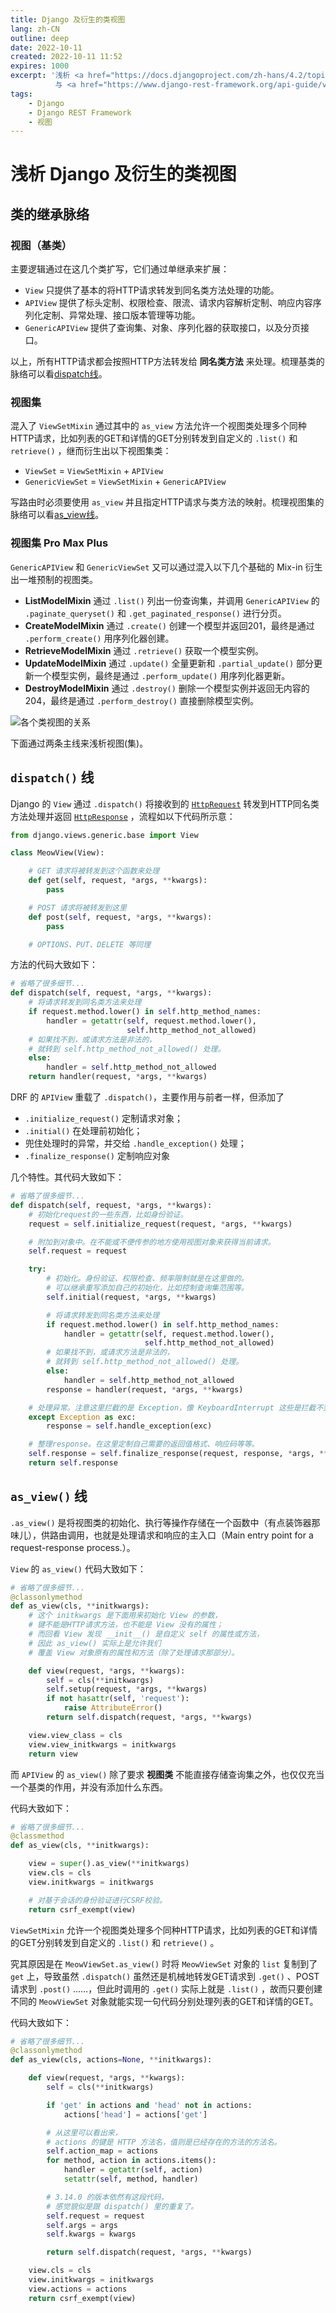 ```yaml
---
title: Django 及衍生的类视图
lang: zh-CN
outline: deep
date: 2022-10-11
created: 2022-10-11 11:52
expires: 1000
excerpt: '浅析 <a href="https://docs.djangoproject.com/zh-hans/4.2/topics/class-based-views/">Django</a>
          与 <a href="https://www.django-rest-framework.org/api-guide/views/">Django REST Framework</a> 两个框架视图类的脉络。'
tags:
    - Django
    - Django REST Framework
    - 视图
---
```


<script setup lang="ts">
import RevisionInfo from "@/components/RevisionInfo.vue";
</script>

# 浅析 Django 及衍生的类视图

<RevisionInfo />

## 类的继承脉络

### 视图（基类）

主要逻辑通过在这几个类扩写，它们通过单继承来扩展：

- `View` 只提供了基本的将HTTP请求转发到同名类方法处理的功能。
- `APIView` 提供了标头定制、权限检查、限流、请求内容解析定制、响应内容序列化定制、异常处理、接口版本管理等功能。
- `GenericAPIView` 提供了查询集、对象、序列化器的获取接口，以及分页接口。

以上，所有HTTP请求都会按照HTTP方法转发给 **同名类方法** 来处理。梳理基类的脉络可以看[dispatch线](#dispatch线)。

### 视图集

混入了 `ViewSetMixin` 通过其中的 `as_view` 方法允许一个视图类处理多个同种HTTP请求，比如列表的GET和详情的GET分别转发到自定义的 `.list()` 和 `retrieve()` ，继而衍生出以下视图集类：

- `ViewSet` = `ViewSetMixin` + `APIView`
- `GenericViewSet` = `ViewSetMixin` + `GenericAPIView`

写路由时必须要使用 `as_view` 并且指定HTTP请求与类方法的映射。梳理视图集的脉络可以看[as_view线](#as_view线)。

### 视图集 Pro Max Plus

`GenericAPIView` 和 `GenericViewSet` 又可以通过混入以下几个基础的 Mix-in 衍生出一堆预制的视图类。

- **ListModelMixin** 通过 `.list()` 列出一份查询集，并调用 `GenericAPIView` 的 `.paginate_queryset()` 和 `.get_paginated_response()` 进行分页。
- **CreateModelMixin** 通过 `.create()` 创建一个模型并返回201，最终是通过 `.perform_create()` 用序列化器创建。
- **RetrieveModelMixin** 通过 `.retrieve()` 获取一个模型实例。
- **UpdateModelMixin** 通过 `.update()` 全量更新和 `.partial_update()` 部分更新一个模型实例，最终是通过 `.perform_update()` 用序列化器更新。
- **DestroyModelMixin** 通过 `.destroy()` 删除一个模型实例并返回无内容的204，最终是通过 `.perform_destroy()` 直接删除模型实例。

![各个类视图的关系](/image/drf-views.png)

下面通过两条主线来浅析视图(集)。

## `dispatch()` 线

Django 的 `View` 通过 `.dispatch()` 将接收到的 [`HttpRequest`](https://docs.djangoproject.com/zh-hans/4.2/ref/request-response/#httprequest-objects) 转发到HTTP同名类方法处理并返回 [`HttpResponse`](https://docs.djangoproject.com/zh-hans/4.2/ref/request-response/#httpresponse-objects) ，流程如以下代码所示意：

```python
from django.views.generic.base import View

class MeowView(View):

    # GET 请求将被转发到这个函数来处理
    def get(self, request, *args, **kwargs):
        pass

    # POST 请求将被转发到这里
    def post(self, request, *args, **kwargs):
        pass

    # OPTIONS、PUT、DELETE 等同理
```

方法的代码大致如下：

```python
# 省略了很多细节...
def dispatch(self, request, *args, **kwargs):
    # 将请求转发到同名类方法来处理
    if request.method.lower() in self.http_method_names:
        handler = getattr(self, request.method.lower(),
                          self.http_method_not_allowed)
    # 如果找不到，或请求方法是非法的，
    # 就转到 self.http_method_not_allowed() 处理。
    else:
        handler = self.http_method_not_allowed
    return handler(request, *args, **kwargs)
```

DRF 的 `APIView` 重载了 `.dispatch()`，主要作用与前者一样，但添加了

- `.initialize_request()` 定制请求对象；
- `.initial()` 在处理前初始化；
- 兜住处理时的异常，并交给 `.handle_exception()` 处理；
- `.finalize_response()` 定制响应对象

几个特性。其代码大致如下：

```python
# 省略了很多细节...
def dispatch(self, request, *args, **kwargs):
    # 初始化request的一些东西，比如身份验证。
    request = self.initialize_request(request, *args, **kwargs)

    # 附加到对象中。在不能或不便传参的地方使用视图对象来获得当前请求。
    self.request = request

    try:
        # 初始化。身份验证、权限检查、频率限制就是在这里做的。
        # 可以继承重写添加自己的初始化，比如控制查询集范围等。
        self.initial(request, *args, **kwargs)

        # 将请求转发到同名类方法来处理
        if request.method.lower() in self.http_method_names:
            handler = getattr(self, request.method.lower(),
                              self.http_method_not_allowed)
        # 如果找不到，或请求方法是非法的，
        # 就转到 self.http_method_not_allowed() 处理。
        else:
            handler = self.http_method_not_allowed
        response = handler(request, *args, **kwargs)

    # 处理异常。注意这里拦截的是 Exception，像 KeyboardInterrupt 这些是拦截不到的。
    except Exception as exc:
        response = self.handle_exception(exc)

    # 整理response。在这里定制自己需要的返回值格式、响应码等等。
    self.response = self.finalize_response(request, response, *args, **kwargs)
    return self.response
```

## `as_view()` 线

`.as_view()` 是将视图类的初始化、执行等操作存储在一个函数中（有点装饰器那味儿），供路由调用，也就是处理请求和响应的主入口（Main entry point for a request-response process.）。

`View` 的 `as_view()` 代码大致如下：

```python
# 省略了很多细节...
@classonlymethod
def as_view(cls, **initkwargs):
    # 这个 initkwargs 是下面用来初始化 View 的参数，
    # 键不能是HTTP请求方法，也不能是 View 没有的属性；
    # 而回看 View 发现 __init__() 是自定义 self 的属性或方法，
    # 因此 as_view() 实际上是允许我们
    # 覆盖 View 对象原有的属性和方法（除了处理请求那部分）。

    def view(request, *args, **kwargs):
        self = cls(**initkwargs)
        self.setup(request, *args, **kwargs)
        if not hasattr(self, 'request'):
            raise AttributeError()
        return self.dispatch(request, *args, **kwargs)

    view.view_class = cls
    view.view_initkwargs = initkwargs
    return view
```

而 `APIView` 的 `as_view()` 除了要求 **视图类** 不能直接存储查询集之外，也仅仅充当一个基类的作用，并没有添加什么东西。

代码大致如下：

```python
# 省略了很多细节...
@classmethod
def as_view(cls, **initkwargs):

    view = super().as_view(**initkwargs)
    view.cls = cls
    view.initkwargs = initkwargs

    # 对基于会话的身份验证进行CSRF校验。
    return csrf_exempt(view)
```

`ViewSetMixin` 允许一个视图类处理多个同种HTTP请求，比如列表的GET和详情的GET分别转发到自定义的 `.list()` 和 `retrieve()` 。

究其原因是在 `MeowViewSet.as_view()` 时将 `MeowViewSet` 对象的 `list` 复制到了 `get` 上，导致虽然 `.dispatch()` 虽然还是机械地转发GET请求到 `.get()` 、POST请求到 `.post()` ……，但此时调用的 `.get()` 实际上就是 `.list()` ，故而只要创建不同的 `MeowViewSet` 对象就能实现一句代码分别处理列表的GET和详情的GET。

代码大致如下：

```python
# 省略了很多细节...
@classonlymethod
def as_view(cls, actions=None, **initkwargs):

    def view(request, *args, **kwargs):
        self = cls(**initkwargs)

        if 'get' in actions and 'head' not in actions:
            actions['head'] = actions['get']

        # 从这里可以看出来，
        # actions 的键是 HTTP 方法名，值则是已经存在的方法的方法名。
        self.action_map = actions
        for method, action in actions.items():
            handler = getattr(self, action)
            setattr(self, method, handler)

        # 3.14.0 的版本依然有这段代码，
        # 感觉貌似是跟 dispatch() 里的重复了。
        self.request = request
        self.args = args
        self.kwargs = kwargs

        return self.dispatch(request, *args, **kwargs)

    view.cls = cls
    view.initkwargs = initkwargs
    view.actions = actions
    return csrf_exempt(view)
```
